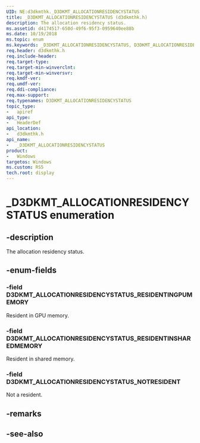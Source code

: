```yaml
---
UID: NE:d3dkmthk._D3DKMT_ALLOCATIONRESIDENCYSTATUS
title: _D3DKMT_ALLOCATIONRESIDENCYSTATUS (d3dkmthk.h)
description: The allocation residency status.
ms.assetid: d4174517-650d-49f6-95f3-0959640ee88b
ms.date: 10/19/2018
ms.topic: enum
ms.keywords: _D3DKMT_ALLOCATIONRESIDENCYSTATUS, D3DKMT_ALLOCATIONRESIDENCYSTATUS, 
req.header: d3dkmthk.h
req.include-header:
req.target-type:
req.target-min-winverclnt:
req.target-min-winversvr:
req.kmdf-ver:
req.umdf-ver:
req.ddi-compliance:
req.max-support:
req.typenames: D3DKMT_ALLOCATIONRESIDENCYSTATUS
topic_type: 
-	apiref
api_type: 
-	HeaderDef
api_location: 
-	d3dkmthk.h
api_name: 
-	_D3DKMT_ALLOCATIONRESIDENCYSTATUS
product:
-	Windows
targetos: Windows
ms.custom: RS5
tech.root: display
---
```


# _D3DKMT_ALLOCATIONRESIDENCYSTATUS enumeration

## -description

The allocation residency status.

## -enum-fields

### -field D3DKMT_ALLOCATIONRESIDENCYSTATUS_RESIDENTINGPUMEMORY 

Resident in GPU memory.

### -field D3DKMT_ALLOCATIONRESIDENCYSTATUS_RESIDENTINSHAREDMEMORY 

Resident in shared memory.

### -field D3DKMT_ALLOCATIONRESIDENCYSTATUS_NOTRESIDENT 

Not a resident.

## -remarks

## -see-also
